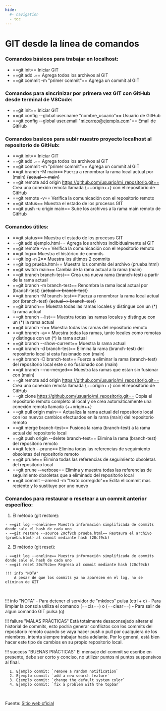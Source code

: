 ```yaml
---
hide:
  #- navigation
  - toc
---
```


# GIT desde la línea de comandos

### Comandos básicos para trabajar en localhost:

  - ==git init== Iniciar GIT
  - ==git add .== Agrega todos los archivos al GIT
  - ==git commit -m "primer commit"== Agrega un commit al GIT

### Comandos para sincrinizar por primera vez GIT con GitHub desde terminal de VSCode:

  - ==git init== Iniciar GIT
  - ==git config --global user.name "nombre_usuario"== Usuario de GitHub
  - ==git config --global user.email "micorreo@ejemplo.com"== Email de GitHub

### Comandos basicos para subir nuestro proyecto localhost al repositorio de GitHub:

  - ==git init== Iniciar GIT
  - ==git add .== Agrega todos los archivos al GIT
  - ==git commit -m "primer commit"== Agrega un commit al GIT
  - ==git branch -M main== Fuerza a renombrar la rama local actual por (main) {~~actual~> main~~}
  - ==git remote add origin https://github.com/usuario/mi_repositorio.git== Crea una conexión remota llamada {++origin++} con el repositorio de GitHub
  - ==git remote -v== Verifica la comunicación con el repositorio remoto
  - ==git status== Muestra el estado de los procesos GIT
  - ==git push -u origin main== Sube los archivos a la rama main remoto de GitHub

### Comandos útiles:

  - ==git status== Muestra el estado de los procesos GIT
  - ==git add ejemplo.html== Agrega los archivos indibidualmente al GIT
  - ==git remote -v== Verifica la comunicación con el repositorio remoto
  - ==git log== Muestra el histórico de commits
  - ==git log -n 2== Muestra los últimos 2 commits
  - ==git log prueba.html== Muestra los commits del archivo (prueba.html)
  - ==git switch main== Cambia de la rama actual a la rama (main)
  - ==git branch branch-test== Crea una nueva rama (branch-test) a partir de la rama actual
  - ==git branch -m branch-test== Renombra la rama local actual por (branch-test) {~~actual~> branch-test~~}
  - ==git branch -M branch-test== Fuerza a renombrar la rama local actual por (branch-test) {~~actual~> branch-test~~}
  - ==git branch== Muestra todas las ramas locales y distingue con un (*) la rama actual
  - ==git branch --list== Muestra todas las ramas locales y distingue con un (*) la rama actual
  - ==git branch -r== Muestra todas las ramas del repositorio remoto
  - ==git branch -a== Muestra todas las ramas, tanto locales como remotas y distingue con un (*) la rama actual
  - ==git branch --show-current== Muestra la rama actual
  - ==git branch -d branch-test== Elimina la rama (branch-test) del repositorio local si esta fusionado con (main)
  - ==git branch -D branch-test== Fuerza a eliminar la rama (branch-test) del repositorio local este o no fusionado con (main)
  - ==git branch --no-merged== Muestra las ramas que estan sin fusionar con (main)
  - ==git remote add origin https://github.com/usuario/mi_repositorio.git== Crea una conexión remota llamada {++origin++} con el repositorio de GitHub
  - ==git clone https://github.com/usuario/mi_repositorio.git== Copia el repositorio remoto completo al local y se crea automáticamente una conexión remota llamada {++origin++}
  - ==git pull origin main== Actualiza la rama actual del repositorio local con los nuevos cambios efectuados en la rama (main) del repositorio remoto
  - ==git merge branch-test== Fusiona la rama (branch-test) a la rama actual del repositorio local
  - ==git push origin --delete branch-test== Elimina la rama (branch-test) del repositorio remoto
  - ==git fetch --prune== Elimina todas las referencias de seguimiento obsoletas del repositorio remoto
  - ==git prune== Elimina todas las referencias de seguimiento obsoletas del repositorio local
  - ==git prune --verbose== Elimina y muestra todas las referencias de seguimiento obsoletas que a eliminado del repositorio local
  - ==git commit --amend -m "texto corregido"== Edita el commit mas reciente y lo sustituye por uno nuevo

### Comandos para restaurar o resetear a un commit anterior específico:

  1. El método (git restore): 

    - ==git log --oneline== Muestra información simplificada de commits donde sale el hash de cada uno
    - ==git restore --source 20cf9cb prueba.html== Restaura el archivo (prueba.html) al commit mediante hash (20cf9cb)

  2. El método (git reset):

    - ==git log --oneline== Muestra información simplificada de commits donde sale el hash de cada uno
    - ==git reset 20cf9cb== Regresa al commit mediante hash (20cf9cb)

    !!! info "NOTA"
        A pesar de que los commits ya no aparecen en el log, no se eliminan de GIT
<br>

!!! info "NOTA"
    - Para detener el servidor de "mkdocs" pulsa (ctrl + c)
    - Para limpiar la consola utiliza el comando (==cls==) o (==clear==)
    - Para salir de algun comando GIT pulsa (q)

!!! failure "MALAS PRÁCTICAS"
    Está totalmente desaconsejado alterar el historial de commits, esto podria generar conflictos con los commits del repositorio remoto cuando se vaya hacer push o pull por cualquiera de los miembros, intenta siempre trabajar hacia adelante. Por lo general, está bien hacer este tipo de cambios en su propio repositorio local.

!!! success "BUENAS PRÁCTICAS"
    El mensaje del commit se escribe en presente, debe ser corto y conciso, no utilizar puntos ni puntos suspensivos al final.

      1. Ejemplo commit: `remove a random notification` 
      2. Ejemplo commit: `add a new search feature`
      3. Ejemplo commit: `change the default system color`
      4. Ejemplo commit: `fix a problem with the topbar`
<br>

 Fuente: [Sitio web oficial](https://git-scm.com/docs)
<br>
